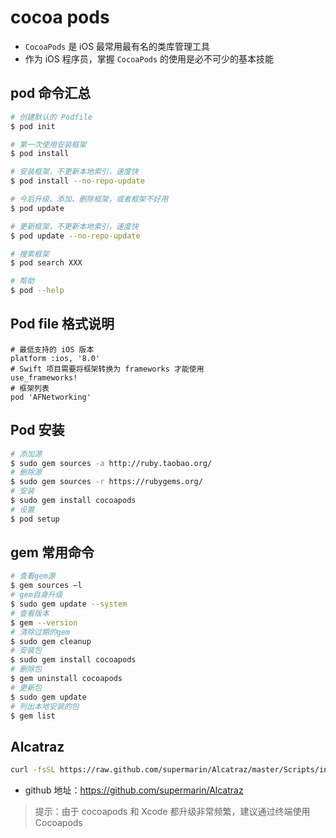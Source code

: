 
# cocoa pods

* `CocoaPods` 是 iOS 最常用最有名的类库管理工具
* 作为 iOS 程序员，掌握 `CocoaPods` 的使用是必不可少的基本技能

## pod 命令汇总

```bash
# 创建默认的 Podfile
$ pod init

# 第一次使用安装框架
$ pod install

# 安装框架，不更新本地索引，速度快
$ pod install --no-repo-update

# 今后升级、添加、删除框架，或者框架不好用
$ pod update

# 更新框架，不更新本地索引，速度快
$ pod update --no-repo-update

# 搜索框架
$ pod search XXX

# 帮助
$ pod --help
```

## Pod file 格式说明

```
# 最低支持的 iOS 版本
platform :ios, '8.0'
# Swift 项目需要将框架转换为 frameworks 才能使用
use_frameworks!
# 框架列表
pod 'AFNetworking'
```

## Pod 安装

```bash
# 添加源
$ sudo gem sources -a http://ruby.taobao.org/
# 删除源
$ sudo gem sources -r https://rubygems.org/
# 安装
$ sudo gem install cocoapods
# 设置
$ pod setup
```

## gem 常用命令

```bash
# 查看gem源
$ gem sources –l
# gem自身升级
$ sudo gem update --system
# 查看版本
$ gem --version
# 清除过期的gem
$ sudo gem cleanup
# 安装包
$ sudo gem install cocoapods
# 删除包
$ gem uninstall cocoapods
# 更新包
$ sudo gem update
# 列出本地安装的包
$ gem list
```

## Alcatraz

```bash
curl -fsSL https://raw.github.com/supermarin/Alcatraz/master/Scripts/install.sh | sh
```

* github 地址：https://github.com/supermarin/Alcatraz

> 提示：由于 cocoapods 和 Xcode 都升级非常频繁，建议通过终端使用 Cocoapods


